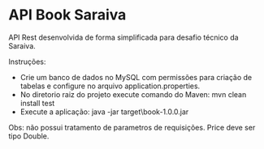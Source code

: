 # API Book Saraiva


API Rest desenvolvida de forma simplificada para desafio técnico da Saraiva.


Instruções:

- Crie um banco de dados no MySQL com permissões para criação de tabelas e configure no arquivo application.properties.
- No diretorio raiz do projeto execute comando do Maven: mvn clean install test
- Execute a aplicação:  java -jar target\book-1.0.0.jar


Obs: não possui tratamento de parametros de requisições. Price deve ser tipo Double.